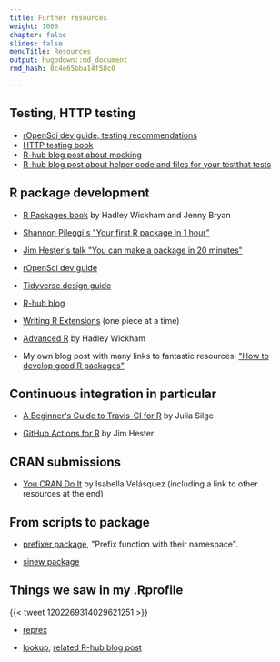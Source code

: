 ```yaml
---
title: Further resources
weight: 1000
chapter: false
slides: false
menuTitle: Resources
output: hugodown::md_document
rmd_hash: 8c4e65bba14f58c0

---
```


## Testing, HTTP testing

-   [rOpenSci dev guide, testing recommendations](https://devguide.ropensci.org/building.html#testing)
-   [HTTP testing book](https://books.ropensci.org/http-testing)
-   [R-hub blog post about mocking](https://blog.r-hub.io/2019/10/29/mocking/)
-   [R-hub blog post about helper code and files for your testthat tests](https://blog.r-hub.io/2020/11/18/testthat-utility-belt/)

## R package development

-   [R Packages book](https://r-pkgs.org) by Hadley Wickham and Jenny Bryan

-   [Shannon Pileggi's "Your first R package in 1 hour"](https://www.pipinghotdata.com/posts/2020-10-25-your-first-r-package-in-1-hour/)

-   [Jim Hester's talk "You can make a package in 20 minutes"](https://www.jimhester.com/talk/2018-rsc-r-pkgs/)

-   [rOpenSci dev guide](https://devguide.ropensci.org)

-   [Tidyverse design guide](https://design.tidyverse.org/)

-   [R-hub blog](https://blog.r-hub.io)

-   [Writing R Extensions](https://cran.r-project.org/doc/manuals/R-exts.html) (one piece at a time)

-   [Advanced R](https://adv-r.hadley.nz/) by Hadley Wickham

-   My own blog post with many links to fantastic resources: ["How to develop good R packages"](http://www.masalmon.eu/2017/12/11/goodrpackages/)

## Continuous integration in particular

-   [A Beginner's Guide to Travis-CI for R](https://juliasilge.com/blog/beginners-guide-to-travis/) by Julia Silge

-   [GitHub Actions for R](https://www.jimhester.com/talk/2020-rsc-github-actions/) by Jim Hester

## CRAN submissions

-   [You CRAN Do It](https://ivelasq.rbind.io/blog/you-cran-do-it/) by Isabella Velásquez (including a link to other resources at the end)

## From scripts to package

-   [prefixer package](https://github.com/dreamRs/prefixer), "Prefix function with their namespace".

-   [sinew package](https://yonicd.github.io/sinew/articles/motivation.html)

## Things we saw in my .Rprofile

{{< tweet 1202269314029621251 >}}

-   [reprex](https://reprex.tidyverse.org/)

-   [lookup](https://github.com/jimhester/lookup#readme), [related R-hub blog post](https://blog.r-hub.io/2019/05/14/read-the-source/)

